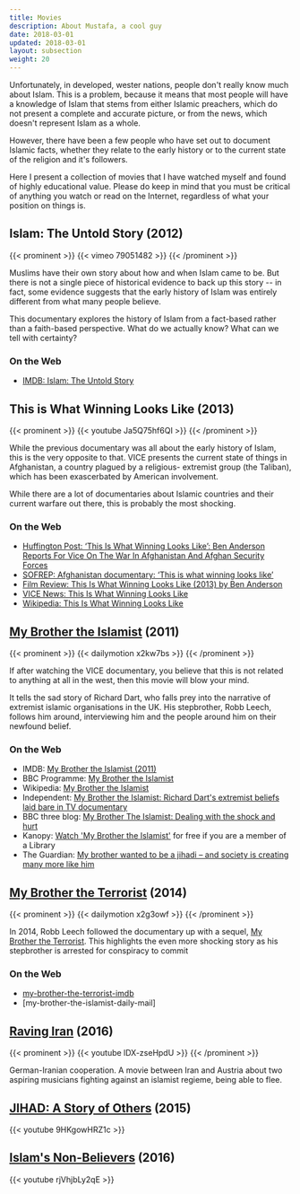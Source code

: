 ```yaml
---
title: Movies
description: About Mustafa, a cool guy
date: 2018-03-01
updated: 2018-03-01
layout: subsection
weight: 20
---
```


Unfortunately, in developed, wester nations, people don't really
know much about Islam. This is a problem, because it means that
most people will have a knowledge of Islam that stems from either
Islamic preachers, which do not present a complete and accurate
picture, or from the news, which doesn't represent Islam as a
whole.

However, there have been a few people who have set out to
document Islamic facts, whether they relate to the early history
or to the current state of the religion and it's followers.

Here I present a collection of movies that I have watched myself
and found of highly educational value. Please do keep in mind
that you must be critical of anything you watch or read on the
Internet, regardless of what your position on things is.

## Islam: The Untold Story (2012)

{{< prominent >}}
{{< vimeo 79051482 >}}
{{< /prominent >}}

Muslims have their own story about how and when Islam came to
be. But there is not a single piece of historical evidence to
back up this story -- in fact, some evidence suggests that the
early history of Islam was entirely different from what many
people believe.

This documentary explores the history of Islam from a fact-based
rather than a faith-based perspective. What do we actually know?
What can we tell with certainty? 

### On the Web

- [IMDB: Islam: The Untold Story][islam-untold-story-imdb]

## This is What Winning Looks Like (2013)

{{< prominent >}}
{{< youtube Ja5Q75hf6QI >}}
{{< /prominent >}}

While the previous documentary was all about the early history of
Islam, this is the very opposite to that. VICE presents the current
state of things in Afghanistan, a country plagued by a religious-
extremist group (the Taliban), which has been exascerbated by
American involvement.

While there are a lot of documentaries about Islamic countries
and their current warfare out there, this is probably the most
shocking.

### On the Web

- [Huffington Post: ‘This Is What Winning Looks Like’: Ben Anderson Reports For Vice On The War In Afghanistan And Afghan Security Forces][vice-winning-huff]
- [SOFREP: Afghanistan documentary: ‘This is what winning looks like’][vice-winning-sofrep]
- [Film Review: This Is What Winning Looks Like (2013) by Ben Anderson][vice-winning-syrian]
- [VICE News: This Is What Winning Looks Like][vice-winning-news]
- [Wikipedia: This Is What Winning Looks Like][vice-winning-wikipedia]


## [My Brother the Islamist][my-brother-the-islamist-imdb] (2011)

{{< prominent >}}
{{< dailymotion x2kw7bs >}}
{{< /prominent >}}

If after watching the VICE documentary, you believe that this is
not related to anything at all in the west, then this movie will
blow your mind. 

It tells the sad story of Richard Dart, who falls prey into the
narrative of extremist islamic organisations in the UK. His 
stepbrother, Robb Leech, follows him around, interviewing him
and the people around him on their newfound belief.

### On the Web

- IMDB: [My Brother the Islamist (2011)][my-brother-the-islamist-imdb]
- BBC Programme: [My Brother the Islamist][my-brother-the-islamist-bbc-programmes]
- Wikipedia: [My Brother the Islamist][my-brother-the-islamist-wikipedia]
- Independent: [My Brother the Islamist: Richard Dart's extremist beliefs laid bare in TV documentary][my-brother-the-islamist-independent]
- BBC three blog: [My Brother The Islamist: Dealing with the shock and hurt][my-brother-the-islamist-bbc-three-blog]
- Kanopy: [Watch 'My Brother the Islamist'][my-brother-the-islamist-kanopy] for free if you are a member of a Library
- The Guardian: [My brother wanted to be a jihadi – and society is creating many more like him][my-brother-the-islamist-guardian]

## [My Brother the Terrorist](my-brother-the-terrorist-imdb) (2014)

{{< prominent >}}
{{< dailymotion x2g3owf >}}
{{< /prominent >}}

In 2014, Robb Leech followed the documentary up with a sequel,
[My Brother the Terrorist][my-brother-the-terrorist-imdb]. This
highlights the even more shocking story as his stepbrother is
arrested for conspiracy to commit 

### On the Web

- [my-brother-the-terrorist-imdb]
- [my-brother-the-islamist-daily-mail]

## [Raving Iran][raving-iran-imdb] (2016)

{{< prominent >}}
{{< youtube lDX-zseHpdU >}}
{{< /prominent >}}

German-Iranian cooperation. A movie between Iran and Austria about two
aspiring musicians fighting against an islamist regieme, being able to
flee.

## [JIHAD: A Story of Others][jihad-others-imdb] (2015)

{{< youtube 9HKgowHRZ1c >}}

## [Islam's Non-Believers][islam-non-believers-imdb] (2016)

{{< youtube rjVhjbLy2qE >}}


[islam-non-believers-imdb]: https://www.imdb.com/title/tt6121442/
[jihad-others-imdb]: https://www.imdb.com/title/tt4736576/
[vice-winning-huff]: https://www.huffingtonpost.com/2013/05/13/this-is-what-winning-looks-like_n_3268079.html
[vice-winning-sofrep]: https://sofrep.com/50024/documentary-winning-looks-like/
[vice-winning-syrian]: https://kyleorton1991.wordpress.com/2014/05/22/film-review-this-is-what-winning-looks-like-2013-by-ben-anderson/
[vice-winning-news]: https://www.vice.com/en_us/article/ppa4a8/this-is-what-winning-looks-like-part-1
[vice-winning-wikipedia]: https://en.wikipedia.org/wiki/This_Is_What_Winning_Looks_Like
[my-brother-the-islamist-imdb]: https://www.imdb.com/title/tt1899251/
[my-brother-the-islamist-bbc-programmes]: https://www.bbc.co.uk/programmes/b010758h
[my-brother-the-islamist-wikipedia]: https://en.wikipedia.org/wiki/My_Brother_the_Islamist
[my-brother-the-islamist-independent]: https://www.independent.co.uk/news/uk/crime/my-brother-the-islamist-richard-darts-extremist-beliefs-laid-bare-in-tv-documentary-8587897.html
[my-brother-the-islamist-bbc-three-blog]: http://www.bbc.co.uk/blogs/bbcthree/2011/04/my-brother-the-islamist.shtml
[my-brother-the-islamist-kanopy]: https://www.kanopy.com/product/my-brother-terrorist
[my-brother-the-islamist-guardian]: https://www.theguardian.com/commentisfree/2014/oct/22/brother-jihadi-terrorist-society-extremism
[my-brother-the-terrorist-imdb]: https://www.imdb.com/title/tt3676596/
[my-brother-the-terrorist-daily-mail]: http://www.dailymail.co.uk/news/article-2614285/My-brother-terrorist-Filmmaker-attempts-understand-stepbrother-went-middle-class-white-boy-Muslim-convert-convicted-terrorist.html
[raving-iran-imdb]: https://www.imdb.com/title/tt5945286/
[islam-untold-story-imdb]: https://www.imdb.com/title/tt2402438/
